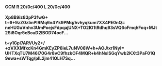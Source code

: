 #### GCM R 20/0c/400 L 20/0c/400
**Xp8B9iz83pP3fwG+**<br/>**t+6+9zZ0z5nPlRMq6n4Yk9PMq/hvhyqkum7XX4PE0nQ=**<br/>**neHUGuVnhv3UmPoejsFdpqajUNX+TO2lO1tRdhq93sVQ6oFmqhFoq+MJt2Si8Oqr5eBouD2lBOD74ocF...**<br/><br/>
**t+y1Gpl7ARVUy2+/**<br/>**+zVXXMfxcKn4GmKEyZP8ieL7uNV08W+h+AOJ/xr1NyI=**<br/>**UHTXqTU7M46l70G4r8vC9fhzkOF4MQR+k4hNslSGqYwb2KXt3PaF01Q9ewa+sWTqg/pIL2jm41OLH7Sq...**